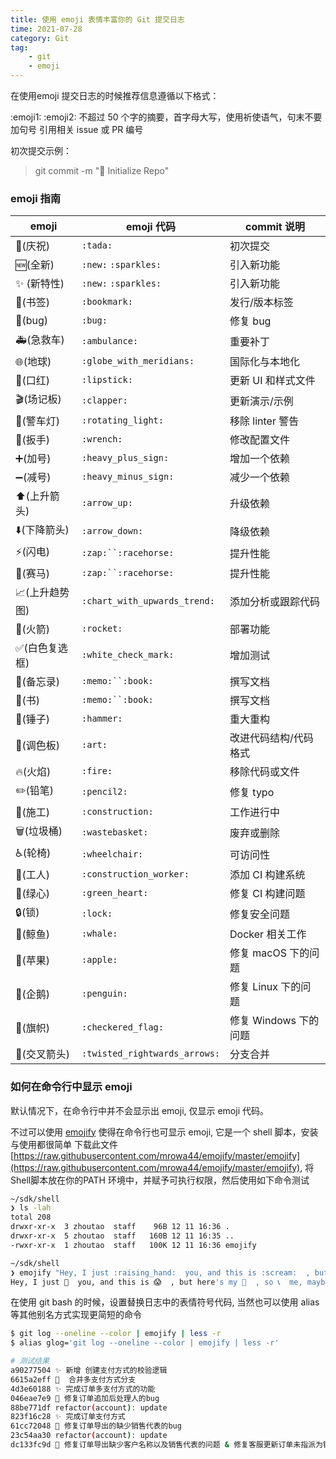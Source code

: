 ```yaml
---
title: 使用 emoji 表情丰富你的 Git 提交日志
time: 2021-07-28 
category: Git
tag:
    - git
    - emoji
---
```


在使用emoji 提交日志的时候推荐信息遵循以下格式：

:emoji1: :emoji2: 不超过 50 个字的摘要，首字母大写，使用祈使语气，句末不要加句号 引用相关 issue 或 PR 编号 

初次提交示例：
> git commit -m ":tada: Initialize Repo"

<!--more-->

### emoji 指南
| emoji | emoji 代码 | commit 说明 |
| --- | --- | --- |
| 🎉(庆祝) | `:tada:` | 初次提交 |
| 🆕(全新) | `:new:` `:sparkles:`  | 引入新功能 |
| ✨ (新特性) | `:new:` `:sparkles:`  | 引入新功能 |
| 🔖(书签) | `:bookmark:` | 发行/版本标签 |
| 🐛(bug) | `:bug:` | 修复 bug |
| 🚑(急救车) | `:ambulance:` | 重要补丁 |
| 🌐(地球) | `:globe_with_meridians:` | 国际化与本地化 |
| 💄(口红) | `:lipstick:` | 更新 UI 和样式文件 |
| 🎬(场记板) | `:clapper:` | 更新演示/示例 |
| 🚨(警车灯) | `:rotating_light:` | 移除 linter 警告 |
| 🔧(扳手) | `:wrench:` | 修改配置文件 |
| ➕(加号) | `:heavy_plus_sign:` | 增加一个依赖 |
| ➖(减号) | `:heavy_minus_sign:` | 减少一个依赖 |
| ⬆️(上升箭头) | `:arrow_up:` | 升级依赖 |
| ⬇️(下降箭头) | `:arrow_down:` | 降级依赖 |
| ⚡(闪电)| `:zap:``:racehorse:` | 提升性能 |
| 🐎(赛马) | `:zap:``:racehorse:` | 提升性能 |
| 📈(上升趋势图) | `:chart_with_upwards_trend:` | 添加分析或跟踪代码 |
| 🚀(火箭) | `:rocket:` | 部署功能 |
| ✅(白色复选框) | `:white_check_mark:` | 增加测试 |
| 📝(备忘录) | `:memo:``:book:` | 撰写文档 |
| 📖(书) | `:memo:``:book:` | 撰写文档 |
| 🔨(锤子) | `:hammer:` | 重大重构 |
| 🎨(调色板) | `:art:` | 改进代码结构/代码格式 |
| 🔥(火焰) | `:fire:` | 移除代码或文件 |
| ✏️(铅笔) | `:pencil2:` | 修复 typo |
| 🚧(施工) | `:construction:` | 工作进行中 |
| 🗑️(垃圾桶) | `:wastebasket:` | 废弃或删除 |
| ♿(轮椅) | `:wheelchair:` | 可访问性 |
| 👷(工人) | `:construction_worker:` | 添加 CI 构建系统 |
| 💚(绿心) | `:green_heart:` | 修复 CI 构建问题 |
| 🔒(锁) | `:lock:` | 修复安全问题 |
| 🐳(鲸鱼) | `:whale:` | Docker 相关工作 |
| 🍎(苹果) | `:apple:` | 修复 macOS 下的问题 |
| 🐧(企鹅) | `:penguin:` | 修复 Linux 下的问题 |
| 🏁(旗帜) | `:checkered_flag:` | 修复 Windows 下的问题 |
| 🔀(交叉箭头) | `:twisted_rightwards_arrows:` | 分支合并 |

### 如何在命令行中显示 emoji

 默认情况下，在命令行中并不会显示出 emoji, 仅显示 emoji 代码。
 
 不过可以使用 [emojify](https://github.com/mrowa44/emojify) 使得在命令行也可显示 emoji, 它是一个 shell 脚本，安装与使用都很简单 下载此文件 [https://raw.githubusercontent.com/mrowa44/emojify/master/emojify](https://raw.githubusercontent.com/mrowa44/emojify/master/emojify), 将Shell脚本放在你的PATH 环境中，并赋予可执行权限，然后使用如下命令测试 

```bash
~/sdk/shell
❯ ls -lah
total 208
drwxr-xr-x  3 zhoutao  staff    96B 12 11 16:36 .
drwxr-xr-x  5 zhoutao  staff   160B 12 11 16:35 ..
-rwxr-xr-x  1 zhoutao  staff   100K 12 11 16:36 emojify

~/sdk/shell
❯ emojify "Hey, I just :raising_hand:  you, and this is :scream:  , but here's my :calling:  , so :telephone_receiver:  me, maybe?"
Hey, I just 🙋  you, and this is 😱  , but here's my 📲  , so 📞  me, maybe?
```

在使用 git bash 的时候，设置替换日志中的表情符号代码, 当然也可以使用 alias 等其他别名方式实现更简短的命令

```bash
$ git log --oneline --color | emojify | less -r
$ alias glog='git log --oneline --color | emojify | less -r'

# 测试结果
a90277504 ✨ 新增 创建支付方式的校验逻辑
6615a2eff 🔀  合并多支付方式分支
4d3e60188 ✨ 完成订单多支付方式的功能
046eae7e9 🐛 修复订单追加后处理人的bug
88be771df refactor(account): update
823f16c28 ✨ 完成订单支付方式
61cc72048 🐛 修复订单导出的缺少销售代表的bug
23c54aa30 refactor(account): update
dc133fc9d 🐛 修复订单导出缺少客户名称以及销售代表的问题 & 修复客服更新订单未指派为销售客户的问题
```




